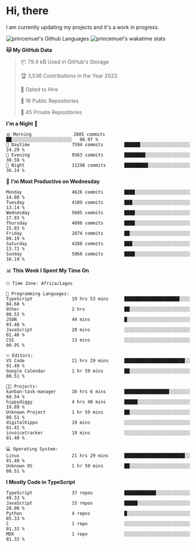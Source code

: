 # Hi, there

<!--
**princemuel/princemuel** is a ✨ _special_ ✨ repository because its `README.md` (this file) appears on your GitHub profile.

Here are some ideas to get you started:

- 🔭 I’m currently working on ...
- 🌱 I’m currently learning ...
- 👯 I’m looking to collaborate on ...
- 🤔 I’m looking for help with ...
- 💬 Ask me about ...
- 📫 How to reach me: ...
- 😄 Pronouns: ...
- ⚡ Fun fact: ...
-->

I am currently updating my projects and it's a work in progress.

![princemuel's Github Languages](https://github-readme-stats.vercel.app/api/top-langs/?username=princemuel&text_color=586069&layout=compact&hide_border=true&title_color=0366d6&count_private=true&include_all_commits=true&theme=tokyonight&show_icons=true)
![princemuel's wakatime stats](https://github-readme-stats.vercel.app/api/wakatime?username=princemuel&text_color=586069&layout=compact&hide_border=true&title_color=0366d6&count_private=true&include_all_commits=true&theme=tokyonight&show_icons=true)

<!--START_SECTION:waka-->
**🐱 My GitHub Data** 

> 📦 79.4 kB Used in GitHub's Storage 
 > 
> 🏆 3,536 Contributions in the Year 2023
 > 
> 💼 Opted to Hire
 > 
> 📜 18 Public Repositories 
 > 
> 🔑 45 Private Repositories 
 > 
**I'm a Night 🦉** 

```text
🌞 Morning                2805 commits        ██░░░░░░░░░░░░░░░░░░░░░░░   08.97 % 
🌆 Daytime                7594 commits        ██████░░░░░░░░░░░░░░░░░░░   24.29 % 
🌃 Evening                9563 commits        ████████░░░░░░░░░░░░░░░░░   30.59 % 
🌙 Night                  11298 commits       █████████░░░░░░░░░░░░░░░░   36.14 % 
```
📅 **I'm Most Productive on Wednesday** 

```text
Monday                   4626 commits        ████░░░░░░░░░░░░░░░░░░░░░   14.80 % 
Tuesday                  4109 commits        ███░░░░░░░░░░░░░░░░░░░░░░   13.14 % 
Wednesday                5605 commits        ████░░░░░░░░░░░░░░░░░░░░░   17.93 % 
Thursday                 4698 commits        ████░░░░░░░░░░░░░░░░░░░░░   15.03 % 
Friday                   2874 commits        ██░░░░░░░░░░░░░░░░░░░░░░░   09.19 % 
Saturday                 4288 commits        ███░░░░░░░░░░░░░░░░░░░░░░   13.72 % 
Sunday                   5060 commits        ████░░░░░░░░░░░░░░░░░░░░░   16.19 % 
```


📊 **This Week I Spent My Time On** 

```text
🕑︎ Time Zone: Africa/Lagos

💬 Programming Languages: 
TypeScript               19 hrs 53 mins      █████████████████████░░░░   84.68 % 
Other                    2 hrs               ██░░░░░░░░░░░░░░░░░░░░░░░   08.53 % 
JSON                     49 mins             █░░░░░░░░░░░░░░░░░░░░░░░░   03.48 % 
JavaScript               20 mins             ░░░░░░░░░░░░░░░░░░░░░░░░░   01.46 % 
CSS                      13 mins             ░░░░░░░░░░░░░░░░░░░░░░░░░   00.95 % 

🔥 Editors: 
VS Code                  21 hrs 29 mins      ███████████████████████░░   91.49 % 
Google Calendar          1 hr 59 mins        ██░░░░░░░░░░░░░░░░░░░░░░░   08.51 % 

🐱‍💻 Projects: 
kanban-task-manager      16 hrs 6 mins       █████████████████░░░░░░░░   68.54 % 
hippydiggy               4 hrs 40 mins       █████░░░░░░░░░░░░░░░░░░░░   19.89 % 
Unknown Project          1 hr 59 mins        ██░░░░░░░░░░░░░░░░░░░░░░░   08.51 % 
digitalhippo             19 mins             ░░░░░░░░░░░░░░░░░░░░░░░░░   01.41 % 
invoicetracker           19 mins             ░░░░░░░░░░░░░░░░░░░░░░░░░   01.40 % 

💻 Operating System: 
Linux                    21 hrs 29 mins      ███████████████████████░░   91.49 % 
Unknown OS               1 hr 59 mins        ██░░░░░░░░░░░░░░░░░░░░░░░   08.51 % 
```

**I Mostly Code in TypeScript** 

```text
TypeScript               37 repos            ████████████░░░░░░░░░░░░░   49.33 % 
JavaScript               15 repos            █████░░░░░░░░░░░░░░░░░░░░   20.00 % 
Python                   4 repos             █░░░░░░░░░░░░░░░░░░░░░░░░   05.33 % 
C                        1 repo              ░░░░░░░░░░░░░░░░░░░░░░░░░   01.33 % 
MDX                      1 repo              ░░░░░░░░░░░░░░░░░░░░░░░░░   01.33 % 
```




<!--END_SECTION:waka-->
